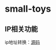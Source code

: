 # small-toys
## IP相关功能
ip地址转换：[源码](https://github.com/BlueRhino/small-toys/blob/master/ip/ip2geo.py)